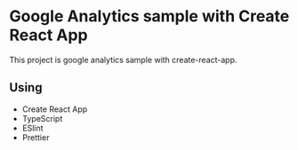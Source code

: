 # Google Analytics sample with Create React App

This project is google analytics sample with create-react-app.

## Using
- Create React App
- TypeScript
- ESlint
- Prettier
